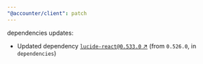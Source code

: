 ```yaml
---
"@accounter/client": patch
---
```

dependencies updates:
  - Updated dependency [`lucide-react@0.533.0` ↗︎](https://www.npmjs.com/package/lucide-react/v/0.533.0) (from `0.526.0`, in `dependencies`)
